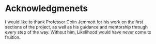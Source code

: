 # Acknowledgmenets
I would like to thank Professor Colin Jemmott for his work on the first sections of the project, as well as his guidance and mentorship through every step of the way.
Without him, Likelihood would have never come to fruition. 
